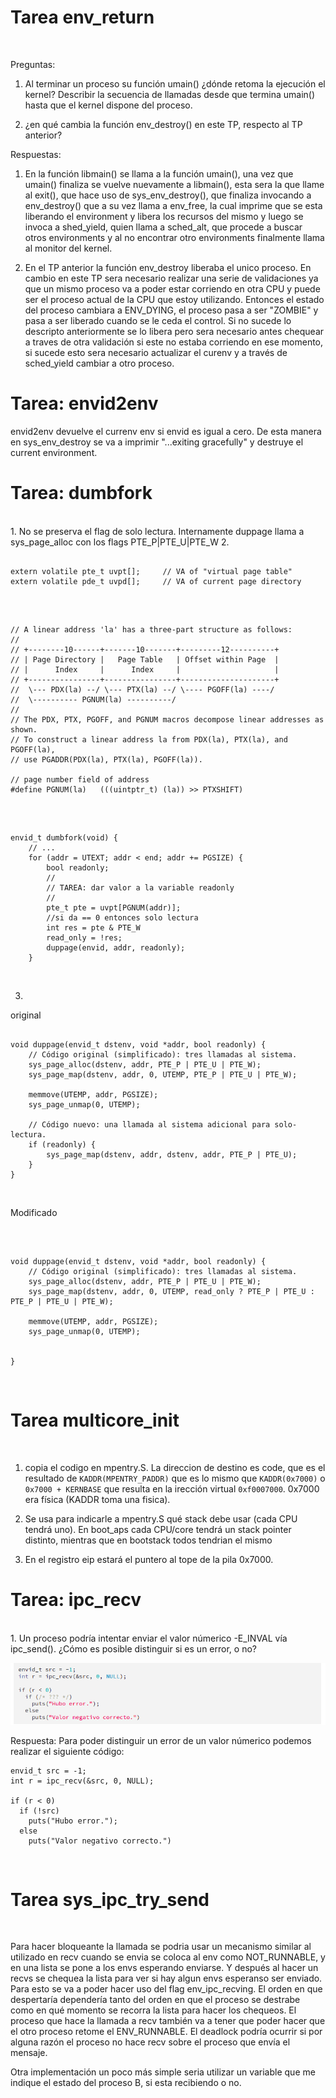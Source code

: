 

# Tarea env_return

</br>

Preguntas:

1. Al terminar un proceso su función umain() ¿dónde retoma la ejecución el kernel? Describir la secuencia de llamadas desde que termina umain() hasta que el kernel dispone del proceso.

2. ¿en qué cambia la función env_destroy() en este TP, respecto al TP anterior?

Respuestas:

1. En la función libmain() se llama a la función umain(), una vez que umain() finaliza se vuelve nuevamente a libmain(), esta sera la que llame al exit(), que hace uso de sys_env_destroy(), que finaliza invocando a env_destroy() que a su vez llama a env_free, la cual imprime que se esta liberando el environment y libera los recursos del mismo y luego se invoca a shed_yield, quien llama a sched_alt, que procede a buscar otros environments y al no encontrar otro environments finalmente llama al monitor del kernel.

2. En el TP anterior la función env_destroy liberaba el unico proceso. En cambio en este TP sera necesario realizar una serie de validaciones ya que un mismo proceso va a poder estar corriendo en otra CPU y puede ser el proceso actual de la CPU que estoy utilizando. Entonces el estado del proceso cambiara a ENV_DYING, el proceso pasa a ser "ZOMBIE" y pasa a ser liberado cuando se le ceda el control.
Si no sucede lo descripto anteriormente se lo libera pero sera necesario antes chequear a traves de otra validación si este no estaba corriendo en ese momento, si sucede esto sera necesario actualizar el curenv y a través de sched_yield cambiar a otro proceso.


# Tarea: envid2env

envid2env devuelve el currenv env si envid es igual a cero. De esta manera en sys_env_destroy se va a imprimir "...exiting gracefully" y destruye el current environment.
</br>

# Tarea: dumbfork
</br>
1. No se preserva el flag de solo lectura. Internamente duppage llama a sys_page_alloc con los flags PTE_P|PTE_U|PTE_W
2. </br>

```

extern volatile pte_t uvpt[];     // VA of "virtual page table"
extern volatile pde_t uvpd[];     // VA of current page directory

```

</br>

```

// A linear address 'la' has a three-part structure as follows:
//
// +--------10------+-------10-------+---------12----------+
// | Page Directory |   Page Table   | Offset within Page  |
// |      Index     |      Index     |                     |
// +----------------+----------------+---------------------+
//  \--- PDX(la) --/ \--- PTX(la) --/ \---- PGOFF(la) ----/
//  \---------- PGNUM(la) ----------/
//
// The PDX, PTX, PGOFF, and PGNUM macros decompose linear addresses as shown.
// To construct a linear address la from PDX(la), PTX(la), and PGOFF(la),
// use PGADDR(PDX(la), PTX(la), PGOFF(la)).

// page number field of address
#define PGNUM(la)	(((uintptr_t) (la)) >> PTXSHIFT)

```

</br>

```

envid_t dumbfork(void) {
    // ...
    for (addr = UTEXT; addr < end; addr += PGSIZE) {
        bool readonly;
        //
        // TAREA: dar valor a la variable readonly
        //
        pte_t pte = uvpt[PGNUM(addr)];
        //si da == 0 entonces solo lectura
        int res = pte & PTE_W
        read_only = !res;
        duppage(envid, addr, readonly);
    }

```

</br>

3. 

original
</br>
```

void duppage(envid_t dstenv, void *addr, bool readonly) {
    // Código original (simplificado): tres llamadas al sistema.
    sys_page_alloc(dstenv, addr, PTE_P | PTE_U | PTE_W);
    sys_page_map(dstenv, addr, 0, UTEMP, PTE_P | PTE_U | PTE_W);

    memmove(UTEMP, addr, PGSIZE);
    sys_page_unmap(0, UTEMP);

    // Código nuevo: una llamada al sistema adicional para solo-lectura.
    if (readonly) {
        sys_page_map(dstenv, addr, dstenv, addr, PTE_P | PTE_U);
    }
}

```

</br>

Modificado 

</br>

```

void duppage(envid_t dstenv, void *addr, bool readonly) {
    // Código original (simplificado): tres llamadas al sistema.
    sys_page_alloc(dstenv, addr, PTE_P | PTE_U | PTE_W);
    sys_page_map(dstenv, addr, 0, UTEMP, read_only ? PTE_P | PTE_U : PTE_P | PTE_U | PTE_W);

    memmove(UTEMP, addr, PGSIZE);
    sys_page_unmap(0, UTEMP);

    
}

```

</br>

# Tarea multicore_init

</br>

1. copia el codigo en mpentry.S. La direccion de destino es code, que es el resultado de `KADDR(MPENTRY_PADDR)` que es lo mismo que `KADDR(0x7000)` o `0x7000 + KERNBASE` que resulta en la irección virtual `0xf0007000`. 0x7000 era física (KADDR toma una fisica).

2. Se usa para indicarle a mpentry.S qué stack debe usar (cada CPU tendrá uno). En boot_aps cada CPU/core tendrá un stack pointer distinto, mientras que en bootstack todos tendrian el mismo

3. En el registro eip estará el puntero al tope de la pila 0x7000.


# Tarea: ipc_recv
</br>
1. Un proceso podría intentar enviar el valor númerico -E_INVAL vía ipc_send(). ¿Cómo es posible distinguir si es un error, o no? </br>

![](./capturacodigoipc_recv().png)

Respuesta: 
Para poder distinguir un error de un valor númerico podemos realizar el siguiente código:

```
envid_t src = -1;
int r = ipc_recv(&src, 0, NULL);

if (r < 0)
  if (!src)
    puts("Hubo error.");
  else
    puts("Valor negativo correcto.")

```

</br>

# Tarea sys_ipc_try_send

</br>

Para hacer bloqueante la llamada se podria usar un mecanismo similar al utilizado en recv cuando se envia se coloca al env como NOT_RUNNABLE, y en una lista se pone a los envs esperando enviarse. Y después al hacer un recvs se chequea la lista para ver si hay algun envs esperanso ser enviado. Para esto se va a poder hacer uso del flag env_ipc_recving.
El orden en que despertaría dependería tanto del orden en que el proceso se destrabe como en qué momento se recorra la lista para hacer los chequeos. El proceso que hace la llamada a recv también va a tener que poder hacer que el otro proceso retome el ENV_RUNNABLE.
El deadlock podría ocurrir si por alguna razón el proceso no hace recv sobre el proceso que envía el mensaje. 

Otra implementación un poco más simple seria utilizar un variable que me indique el estado del proceso B, si esta recibiendo o no. 


